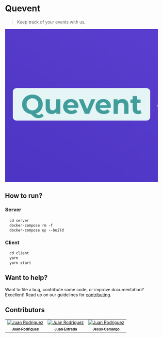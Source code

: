 # Quevent
> Keep track of your events with us.
<div align="center">
  <a href="https://quevent.herokuapp.com">
    <img src="/client/public/logo512.png" alt="Quevent" width="512px" />
  </a>
</div>

## How to run?
### Server

```shell
  cd server
  docker-compose rm -f
  docker-compose up --build
```
### Client

```shell
  cd client
  yarn
  yarn start
```

## Want to help?
Want to file a bug, contribute some code, or improve documentation? Excellent! Read up on our guidelines for [contributing][contributing].

## <a name="contributors"></a> Contributors
<table>
  <tr>
    <td align="center"><a href="https://github.com/sjdonado"><img src="https://avatars.githubusercontent.com/u/27580836?s=96&v=4" width="100px;" alt="Juan Rodriguez"/><br /><sub><b>Juan Rodriguez</b></sub></a></td>
    <td align="center"><a href="https://github.com/Juanse11"><img src="https://avatars.githubusercontent.com/u/26317261?s=460&v=4" width="100px;" alt="Juan Rodriguez"/><br /><sub><b>Juan Estrada</b></sub></a></td>
    <td align="center"><a href="https://github.com/acjesusr"><img src="https://avatars.githubusercontent.com/u/30699281?s=460&v=4" width="100px;" alt="Juan Rodriguez"/><br /><sub><b>Jesus Camargo</b></sub></a></td>
  </tr>
<table>

[contributing]: https://github.com/sjdonado/quevent/blob/master/CONTRIBUTING.md
